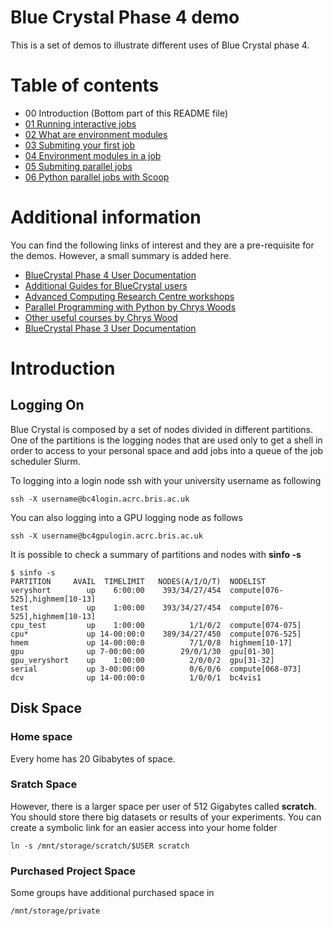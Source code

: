 # Blue Crystal Phase 4 demo

This is a set of demos to illustrate different uses of Blue Crystal phase 4.

# Table of contents

- 00 Introduction (Bottom part of this README file)
- [01 Running interactive jobs](01_interactive_jobs)
- [02 What are environment modules](02_environment_modules)
- [03 Submiting your first job](03_simple_script)
- [04 Environment modules in a job](04_sbatch_environment)
- [05 Submiting parallel jobs](05_sbatch_array_job)
- [06 Python parallel jobs with Scoop](06_python_scoop_parallel)

# Additional information

You can find the following links of interest and they are a pre-requisite for
the demos. However, a small summary is added here.

- [BlueCrystal Phase 4 User Documentation](https://www.acrc.bris.ac.uk/protected/hpc-docs/connecting/index.html?_gl=1*4uonvc*_ga*MTU3NjI0NTQ0Ny4xNjc4NDU3NjYy*_ga_6R8SPL3HLT*MTcyMzU0NTc2NS40MDUuMS4xNzIzNTQ1NzY4LjU3LjAuMA..)
- [Additional Guides for BlueCrystal users](https://www.acrc.bris.ac.uk/acrc/resources.htm)
- [Advanced Computing Research Centre workshops](https://www.acrc.bris.ac.uk/acrc/training.htm)
- [Parallel Programming with Python by Chrys Woods](http://chryswoods.com/parallel_python/index.html)
- [Other useful courses by Chrys Wood](http://chryswoods.com/main/courses.html)
- [BlueCrystal Phase 3 User Documentation](https://www.acrc.bris.ac.uk/acrc/pdf/bc-user-guide.pdf)

# Introduction

## Logging On

Blue Crystal is composed by a set of nodes divided in different partitions.
One of the partitions is the logging nodes that are used only to get a shell in
order to access to your personal space and add jobs into a queue of the job
scheduler Slurm.

To logging into a login node ssh with your university username as following

    ssh -X username@bc4login.acrc.bris.ac.uk

You can also logging into a GPU logging node as follows

    ssh -X username@bc4gpulogin.acrc.bris.ac.uk

It is possible to check a summary of partitions and nodes with **sinfo -s**

    $ sinfo -s
    PARTITION     AVAIL  TIMELIMIT   NODES(A/I/O/T)  NODELIST
    veryshort        up    6:00:00    393/34/27/454  compute[076-525],highmem[10-13]
    test             up    1:00:00    393/34/27/454  compute[076-525],highmem[10-13]
    cpu_test         up    1:00:00          1/1/0/2  compute[074-075]
    cpu*             up 14-00:00:0    389/34/27/450  compute[076-525]
    hmem             up 14-00:00:0          7/1/0/8  highmem[10-17]
    gpu              up 7-00:00:00        29/0/1/30  gpu[01-30]
    gpu_veryshort    up    1:00:00          2/0/0/2  gpu[31-32]
    serial           up 3-00:00:00          0/6/0/6  compute[068-073]
    dcv              up 14-00:00:0          1/0/0/1  bc4vis1

## Disk Space

### Home space

Every home has 20 Gibabytes of space.

### Sratch Space

However, there is a larger space per user
of 512 Gigabytes called **scratch**. You should store there big datasets or
results of your experiments. You can create a symbolic link for an easier
access into your home folder

    ln -s /mnt/storage/scratch/$USER scratch

### Purchased Project Space

Some groups have additional purchased space in

    /mnt/storage/private

